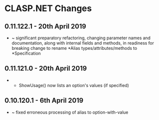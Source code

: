 #  **CLASP.NET** Changes


## 0.11.122.1 - 20th April 2019

* ~ significant preparatory refactoring, changing parameter names and documentation, along with internal fields and methods, in readiness for breaking change to rename *Alias types/attributes/methods to *Specification

## 0.11.121.0 - 20th April 2019

* + ShowUsage() now lists an option's values (if specified)

## 0.10.120.1 - 6th April 2019

* ~ fixed erroneous processing of alias to option-with-value


